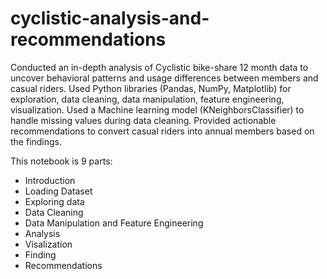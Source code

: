 # cyclistic-analysis-and-recommendations
Conducted an in-depth analysis of Cyclistic bike-share 12 month data to uncover behavioral patterns and usage differences between members and casual riders. Used Python libraries (Pandas, NumPy, Matplotlib) for exploration, data cleaning, data manipulation, feature engineering, visualization. Used a Machine learning model (KNeighborsClassifier) to handle missing values during data cleaning. Provided actionable recommendations to convert casual riders into annual members based on the findings.

This notebook is 9 parts:
- Introduction
- Loading Dataset
- Exploring data
- Data Cleaning
- Data Manipulation and Feature Engineering
- Analysis
- Visalization
- Finding
- Recommendations
